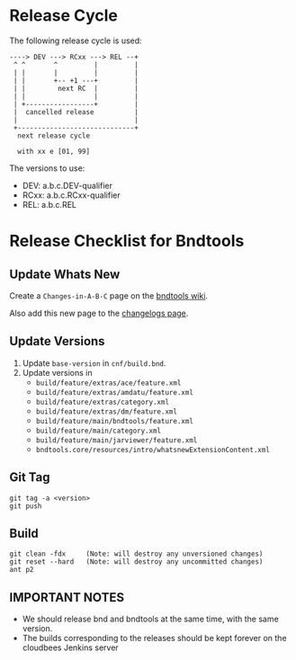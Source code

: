 Release Cycle
=============

The following release cycle is used:

	----> DEV ---> RCxx ---> REL --+
	 ^ ^       ^         |         |
	 | |       |         |         |
	 | |       +-- +1 ---+         |
	 | |        next RC  |         |
	 | |                 |         |
	 | +-----------------+         |
	 |  cancelled release          |
	 |                             |
	 +-----------------------------+
	  next release cycle

	  with xx e [01, 99]


The versions to use:
* DEV: a.b.c.DEV-qualifier
* RCxx: a.b.c.RCxx-qualifier
* REL: a.b.c.REL


Release Checklist for Bndtools
==============================

Update Whats New
----------------

Create a `Changes-in-A-B-C` page on the [bndtools wiki](https://github.com/bndtools/bndtools/wiki).

Also add this new page to the [changelogs page](https://github.com/bndtools/bndtools/wiki/Changelogs).

Update Versions
---------------

1. Update `base-version` in `cnf/build.bnd`.
2. Update versions in
    * `build/feature/extras/ace/feature.xml`
    * `build/feature/extras/amdatu/feature.xml`
    * `build/feature/extras/category.xml`
    * `build/feature/extras/dm/feature.xml`
    * `build/feature/main/bndtools/feature.xml`
    * `build/feature/main/category.xml`
    * `build/feature/main/jarviewer/feature.xml`
    * `bndtools.core/resources/intro/whatsnewExtensionContent.xml`

Git Tag
-------

	git tag -a <version>
	git push

Build
-----

	git clean -fdx     (Note: will destroy any unversioned changes)
	git reset --hard   (Note: will destroy any uncommitted changes)
	ant p2


IMPORTANT NOTES
---------------
* We should release bnd and bndtools at the same time, with the same version.
* The builds corresponding to the releases should be kept forever on the cloudbees Jenkins server
